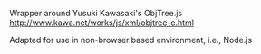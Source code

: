 Wrapper around Yusuki Kawasaki's ObjTree.js http://www.kawa.net/works/js/xml/objtree-e.html

Adapted for use in non-browser based environment, i.e., Node.js

